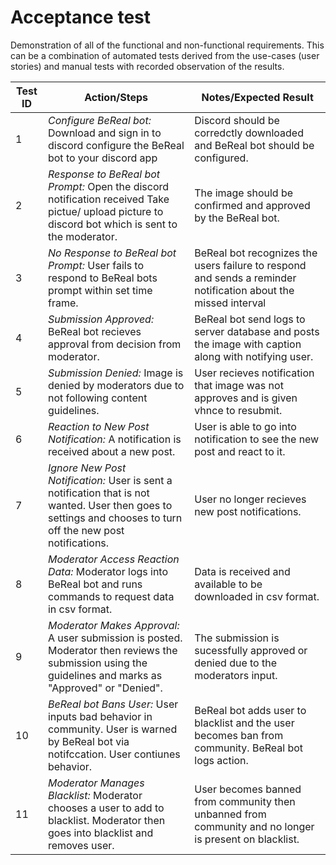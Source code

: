 
# Acceptance test

Demonstration of all of the functional and non-functional requirements. This can be a combination of automated tests derived from the use-cases (user stories) and manual tests with recorded observation of the results.
  
  
| Test ID      | Action/Steps                                                                                                                                                   | Notes/Expected Result                                                                                       |
|--------------|----------------------------------------------------------------------------------------------------------------------------------------------------------------|-------------------------------------------------------------------------------------------------------------|
| 1            | *Configure BeReal bot:*  Download and sign in to discord configure the BeReal bot to your discord app                                                               | Discord should be corredctly downloaded and BeReal bot should be configured.                                  |
| 2            | *Response to BeReal bot Prompt:*   Open the discord notification received Take pictue/ upload picture to discord bot which is sent to the moderator.              | The image should be confirmed and approved by the BeReal bot.                                                 |
| 3            | *No Response to BeReal bot Prompt:*   User fails to respond to BeReal bots prompt within set time frame.                                                            | BeReal bot recognizes the users failure to respond and sends a reminder notification about the missed interval|
| 4            | *Submission Approved:*   BeReal bot recieves approval from decision from moderator.                                                                               | BeReal bot send logs to server database and posts the image with caption along with notifying user.           |
| 5            | *Submission Denied:*   Image is denied by moderators due to not following content guidelines.                                                                   | User recieves notification that image was not approves and is given vhnce to resubmit.                      |
| 6            | *Reaction to New Post Notification:*   A notification is received about a new post.                                                                             | User is able to go into notification to see the new post and react to it.                                   |
| 7            | *Ignore New Post Notification:*   User is sent a notification that is not wanted. User then goes to settings and chooses to turn off the new post notifications.| User no longer recieves new post notifications.                                                             |
| 8            | *Moderator Access Reaction Data:*   Moderator logs into BeReal bot and runs commands to request data in csv format.                                                    | Data is received and available to be downloaded in csv format.                                              |
| 9            | *Moderator Makes Approval:*   A user submission is posted. Moderator then reviews the submission using the guidelines and marks as "Approved" or "Denied".      | The submission is sucessfully approved or denied due to the moderators input.                               |
| 10           | *BeReal bot Bans User:*   User inputs bad behavior in community. User is warned by BeReal bot via notifccation. User contiunes behavior.                            | BeReal bot adds user to blacklist and the user becomes ban from community. BeReal bot logs action.              |
| 11           | *Moderator Manages Blacklist:*   Moderator chooses a user to add to blacklist. Moderator then goes into blacklist and removes user.                             | User becomes banned from community then unbanned from community and no longer is present on blacklist.      |
